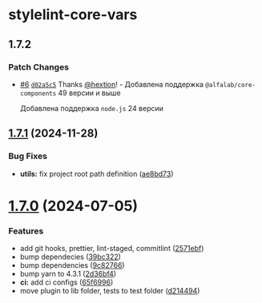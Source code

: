 # stylelint-core-vars

## 1.7.2

### Patch Changes

- [#6](https://github.com/core-ds/stylelint-core-vars/pull/6) [`d02a5c5`](https://github.com/core-ds/stylelint-core-vars/commit/d02a5c51acba50165669aefc1cc7b7886246d3ab) Thanks [@hextion](https://github.com/hextion)! - Добавлена поддержка `@alfalab/core-components` 49 версии и выше

    Добавлена поддержка `node.js` 24 версии

## [1.7.1](https://github.com/core-ds/stylelint-core-vars/compare/v1.7.0...v1.7.1) (2024-11-28)

### Bug Fixes

- **utils:** fix project root path definition ([ae8bd73](https://github.com/core-ds/stylelint-core-vars/commit/ae8bd732db71fc70405237294e789123c1e3ce07))

# [1.7.0](https://github.com/core-ds/stylelint-core-vars/compare/v1.6.0...v1.7.0) (2024-07-05)

### Features

- add git hooks, prettier, lint-staged, commitlint ([2571ebf](https://github.com/core-ds/stylelint-core-vars/commit/2571ebfe9820750b301984b7a32c0f0833e663db))
- bump dependecies ([39bc322](https://github.com/core-ds/stylelint-core-vars/commit/39bc32255c322a88a1c1ff248bf0c3fc2f88f30d))
- bump dependencies ([9c82766](https://github.com/core-ds/stylelint-core-vars/commit/9c82766a1502a2d80c0c076873407f69e7658deb))
- bump yarn to 4.3.1 ([2d36bf4](https://github.com/core-ds/stylelint-core-vars/commit/2d36bf4ec3b63fd70ec23f6ce8cf14dc108b257a))
- **ci:** add ci configs ([65f6996](https://github.com/core-ds/stylelint-core-vars/commit/65f69963e036b51adb7495a5d8218ab639b0f016))
- move plugin to lib folder, tests to test folder ([d214494](https://github.com/core-ds/stylelint-core-vars/commit/d214494db42e3804030321a3fbf238db31b568d0))

